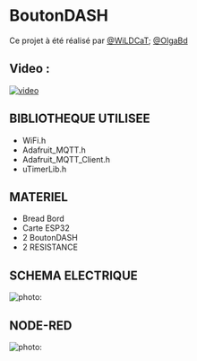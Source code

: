 # BoutonDASH
Ce projet à été réalisé par [@WiLDCaT](https://github.com/wildcat7534); [@OlgaBd](https://github.com/olgaBd)

## Video :
[![video](https://img.youtube.com/vi/D)](https://www.youtube.com/watch?v=)

## BIBLIOTHEQUE UTILISEE
+ WiFi.h
+ Adafruit_MQTT.h
+ Adafruit_MQTT_Client.h
+ uTimerLib.h

## MATERIEL
- Bread Bord
- Carte ESP32
- 2 BoutonDASH
- 2 RESISTANCE 

## SCHEMA ELECTRIQUE

![photo: ]()

## NODE-RED

![photo: ]()

